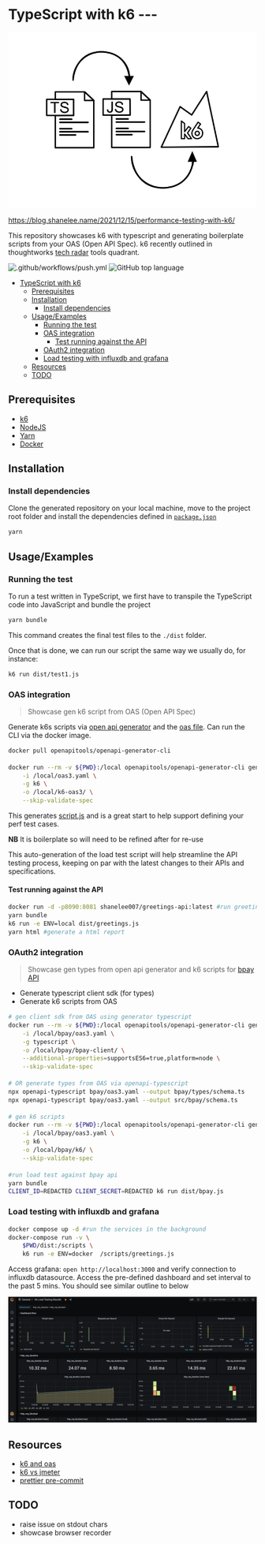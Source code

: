 # TypeScript with k6 ---

![banner](assets/ts-js-k6.png)

https://blog.shanelee.name/2021/12/15/performance-testing-with-k6/

This repository showcases k6 with typescript and generating boilerplate scripts from your OAS (Open API Spec). k6 recently outlined in thoughtworks [tech radar](https://www.thoughtworks.com/radar/tools?blipid=202010078) tools quadrant.

![.github/workflows/push.yml](https://github.com/shavo007/k6-demo/workflows/.github/workflows/push.yml/badge.svg?branch=main)
![GitHub top language](https://img.shields.io/github/languages/top/shavo007/k6-demo)

- [TypeScript with k6](#typescript-with-k6)
  - [Prerequisites](#prerequisites)
  - [Installation](#installation)
    - [Install dependencies](#install-dependencies)
  - [Usage/Examples](#usageexamples)
    - [Running the test](#running-the-test)
    - [OAS integration](#oas-integration)
      - [Test running against the API](#test-running-against-the-api)
    - [OAuth2 integration](#oauth2-integration)
    - [Load testing with influxdb and grafana](#load-testing-with-influxdb-and-grafana)
  - [Resources](#resources)
  - [TODO](#todo)

## Prerequisites

- [k6](https://k6.io/docs/getting-started/installation)
- [NodeJS](https://nodejs.org/en/download/)
- [Yarn](https://yarnpkg.com/getting-started/install)
- [Docker](https://docs.docker.com/get-docker/)

## Installation

### Install dependencies

Clone the generated repository on your local machine, move to the project root folder and install the dependencies defined in [`package.json`](./package.json)

```bash
yarn
```

## Usage/Examples

### Running the test

To run a test written in TypeScript, we first have to transpile the TypeScript code into JavaScript and bundle the project

```bash
yarn bundle
```

This command creates the final test files to the `./dist` folder.

Once that is done, we can run our script the same way we usually do, for instance:

```bash
k6 run dist/test1.js
```

### OAS integration

> Showcase gen k6 script from OAS (Open API Spec)

Generate k6s scripts via [open api generator](https://openapi-generator.tech/docs/generators/#client-generators) and the [oas file](oas3.yaml). Can run the CLI via the docker image.

```bash
docker pull openapitools/openapi-generator-cli

docker run --rm -v ${PWD}:/local openapitools/openapi-generator-cli generate \
    -i /local/oas3.yaml \
    -g k6 \
    -o /local/k6-oas3/ \
    --skip-validate-spec

```

This generates [script.js](./k6-oas3/script.js) and is a great start to help support defining your perf test cases.

**NB** It is boilerplate so will need to be refined after for re-use

This auto-generation of the load test script will help streamline the API testing process, keeping on par with the latest changes to their APIs and specifications.

#### Test running against the API

```bash
docker run -d -p8090:8081 shanelee007/greetings-api:latest #run greetings API
yarn bundle
k6 run -e ENV=local dist/greetings.js
yarn html #generate a html report
```

### OAuth2 integration

> Showcase gen types from open api generator and k6 scripts for [bpay API](./bpay/oas3.yaml)

- Generate typescript client sdk (for types)
- Generate k6 scripts from OAS

```bash
# gen client sdk from OAS using generator typescript
docker run --rm -v ${PWD}:/local openapitools/openapi-generator-cli generate \
    -i /local/bpay/oas3.yaml \
    -g typescript \
    -o /local/bpay/bpay-client/ \
    --additional-properties=supportsES6=true,platform=node \
    --skip-validate-spec

# OR generate types from OAS via openapi-typescript
npx openapi-typescript bpay/oas3.yaml --output bpay/types/schema.ts
npx openapi-typescript bpay/oas3.yaml --output src/bpay/schema.ts

# gen k6 scripts
docker run --rm -v ${PWD}:/local openapitools/openapi-generator-cli generate \
    -i /local/bpay/oas3.yaml \
    -g k6 \
    -o /local/bpay/k6/ \
    --skip-validate-spec

#run load test against bpay api
yarn bundle
CLIENT_ID=REDACTED CLIENT_SECRET=REDACTED k6 run dist/bpay.js
```

### Load testing with influxdb and grafana

```bash
docker compose up -d #run the services in the background
docker-compose run -v \
    $PWD/dist:/scripts \
    k6 run -e ENV=docker  /scripts/greetings.js

```

Access grafana: `open http://localhost:3000` and verify connection to influxdb datasource. Access the pre-defined dashboard and set interval to the past 5 mins. You should see similar outline to below

![Grafana dashboard](./assets/grafana.png)

## Resources

- [k6 and oas](https://k6.io/blog/load-testing-your-api-with-swagger-openapi-and-k6/)
- [k6 vs jmeter](https://k6.io/blog/k6-vs-jmeter/)
- [prettier pre-commit](https://prettier.io/docs/en/precommit.html)

## TODO

- raise issue on stdout chars
- showcase browser recorder
